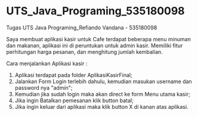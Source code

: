 # UTS_Java_Programing_535180098
Tugas UTS Java Programing_Refiando Vandana - 535180098

Saya membuat aplikasi kasir untuk Cafe terdapat beberapa menu minuman dan makanan, aplikasi ini di peruntukan untuk admin kasir. Memiliki fitur perhitungan harga pesanan, dan menghitung jumlah kembalian.

Cara menjalankan Aplikasi kasir :

1. Aplikasi terdapat pada folder AplikasiKasirFinal;
2. Jalankan Form Login terlebih dahulu, kemudian masukan username dan password nya "admin";
3. Kemudian jika sudah login maka akan direct ke form Menu utama kasir;
4. Jika ingin Batalkan pemesanan klik button batal;
5. Jika ingin keluar dari aplikasi maka klik button X di kanan atas aplikasi.
